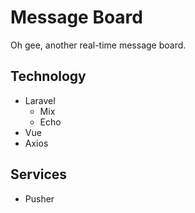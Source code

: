 # Message Board

Oh gee, another real-time message board.

## Technology

* Laravel
    * Mix
    * Echo
* Vue
* Axios

## Services

* Pusher
